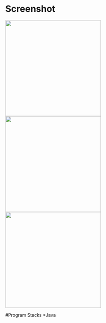 # Screenshot

<div>
<img width="300" src="https://user-images.githubusercontent.com/61407754/85042456-32137b80-b1c6-11ea-8152-7f6e0c09866f.png">
<img width="300" src="https://user-images.githubusercontent.com/61407754/85043607-81a67700-b1c7-11ea-9b98-bfe06967123f.png">
<img width="300" src="https://user-images.githubusercontent.com/61407754/85043699-9c78eb80-b1c7-11ea-99c3-35d2dd66360e.png">
</div>

#Program Stacks
*Java
